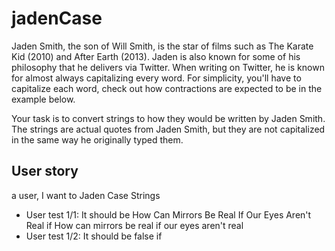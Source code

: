 # jadenCase 

Jaden Smith, the son of Will Smith, is the star of films such as The Karate Kid (2010) and After Earth (2013). Jaden is also known for some of his philosophy that he delivers via Twitter. When writing on Twitter, he is known for almost always capitalizing every word. For simplicity, you'll have to capitalize each word, check out how contractions are expected to be in the example below.

Your task is to convert strings to how they would be written by Jaden Smith. The strings are actual quotes from Jaden Smith, but they are not capitalized in the same way he originally typed them.

## User story 
 a user, I want to Jaden Case Strings
- User test 1/1: It should be How Can Mirrors Be Real If Our Eyes Aren't Real if  How can mirrors be real if our eyes aren't real
- User test 1/2: It should be false if 
